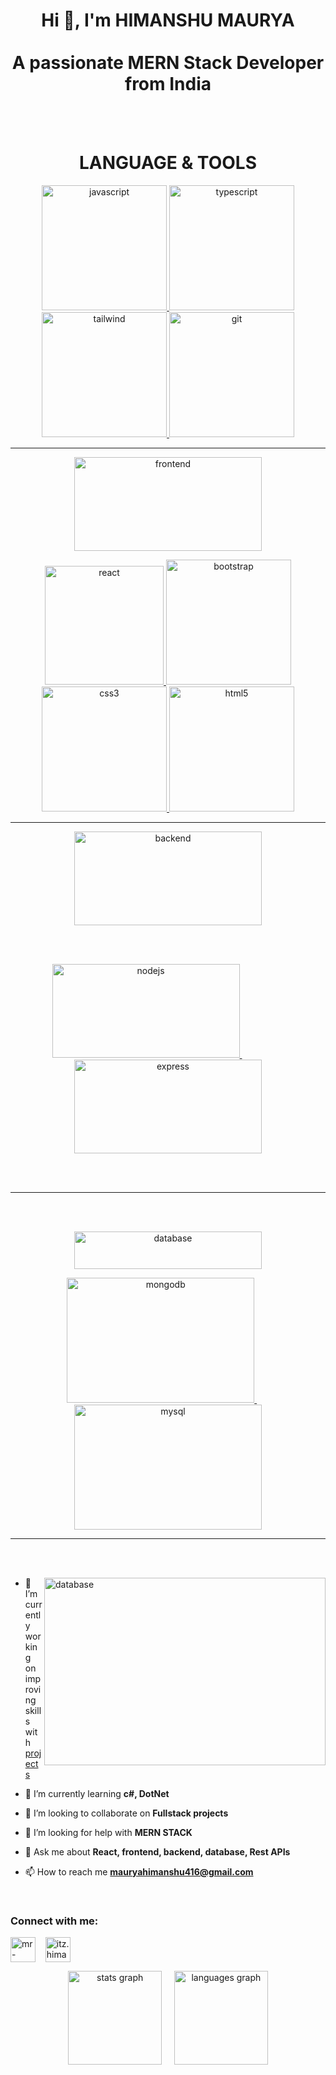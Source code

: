 <h1 align="center">Hi 👋, I'm HIMANSHU MAURYA <br><br> A passionate MERN Stack Developer from India</h1>
<br><br>

 <h1 align = "center" color="blue">LANGUAGE & TOOLS </h1>

<p align = "center"> <a href="https://developer.mozilla.org/en-US/docs/Web/JavaScript" target="_blank" rel="noreferrer"> <img src="https://cdnl.iconscout.com/lottie/premium/thumb/javascript-logo-animation-download-in-lottie-json-gif-static-svg-file-formats--coding-programming-pack-logos-animations-9812361.gif" alt="javascript" width="200" height="200"/> </a>  <a href="https://www.typescriptlang.org/" target="_blank" rel="noreferrer"> <img src="https://cdnl.iconscout.com/lottie/premium/thumb/typescript-animated-icon-download-in-lottie-json-gif-static-svg-file-formats--programming-signboard-hang-sign-message-words-on-board-pack-network-communication-icons-7598842.gif" alt="typescript" width="200" height="200"/> </a><a href="https://tailwindcss.com/" target="_blank" rel="noreferrer"> <img src="https://cdnl.iconscout.com/lottie/premium/thumb/tailwind-css-animated-icon-download-in-lottie-json-gif-static-svg-file-formats--logo-pack-logos-icons-8814764.gif" alt="tailwind" width="200" height="200"/> </a>  <a href="https://git-scm.com/" target="_blank" rel="noreferrer"> <img src="https://cdnl.iconscout.com/lottie/premium/thumb/git-logo-animation-download-in-lottie-json-gif-static-svg-file-formats--github-programming-languages-logos-pack-company-brand-animations-5359247.gif" alt="git" width="200" height="200"/> </a></p><hr>






 
<p align = "center"> <img src="https://cdnl.iconscout.com/lottie/premium/thumb/frontend-12929561-10521095.gif" alt="frontend" width="300" height="150"></p>
<p align="center"><a href="https://reactjs.org/" target="_blank" rel="noreferrer"> <img src="https://cdnl.iconscout.com/lottie/premium/thumb/react-logo-animation-download-in-lottie-json-gif-static-svg-file-formats--application-programming-software-computer-data-web-technologies-pack-logos-animations-9717104.gif" alt="react" width="190" height="190"/> </a> <a href="https://getbootstrap.com" target="_blank" rel="noreferrer"> <img src="https://cdnl.iconscout.com/lottie/premium/thumb/bootstrap-animated-icon-download-in-lottie-json-gif-static-svg-file-formats--logo-css-framework-technology-brand-pack-logos-icons-8815153.gif" alt="bootstrap" width="200" height="200"/> </a> <a href="https://www.w3schools.com/css/" target="_blank" rel="noreferrer"> <img src="https://cdnl.iconscout.com/lottie/premium/thumb/css-animated-icon-download-in-lottie-json-gif-static-svg-file-formats--logo-coding-programming-web-development-pack-logos-icons-9780102.gif" alt="css3" width="200" height="200"/> </a><a href="https://www.w3.org/html/" target="_blank" rel="noreferrer"> <img src="https://cdnl.iconscout.com/lottie/premium/thumb/html-animated-icon-download-in-lottie-json-gif-static-svg-file-formats--logo-programming-web-development-pack-logos-icons-9781289.gif" alt="html5" width="200" height="200"/> </a></p><hr>

<p align = "center"><img src="https://cdnl.iconscout.com/lottie/premium/thumb/backend-12929550-10521084.gif" alt="backend" width="300" height="150"> </p>
<br><br>

 <p align = "center"> <a href="https://nodejs.org" target="_blank" rel="noreferrer"> <img src="https://user-images.githubusercontent.com/97989643/224550089-f2541ade-c5c6-4afa-8538-51a8dda4e23b.gif" alt="nodejs" width="300" height="150"/> </a>  &nbsp; &nbsp; &nbsp; &nbsp; &nbsp; &nbsp; &nbsp; &nbsp; &nbsp; <a href="https://expressjs.com" target="_blank" rel="noreferrer"> <img src="https://colaninfotech.com/wp-content/uploads/2021/09/expressjs.gif" alt="express" width="300" height="150"/> </a></p>
<br><br><hr><br><br>
 <p align = "center"><img src="https://en.bloggif.com/tmp/3bab06ea14291e76cecc356083ea722b/text.gif?1743435396.gif" alt="database" width="300" height="60"> </p>
<p align = "center"><a href="https://www.mongodb.com/" target="_blank" rel="noreferrer"> <img src="https://cdnl.iconscout.com/lottie/premium/thumb/mongodb-database-logo-animation-download-in-lottie-json-gif-static-svg-file-formats--db-network-cloud-web-technologies-pack-logos-animations-9717087.gif" alt="mongodb" width="300" height="200"/> </a> &nbsp; &nbsp; &nbsp; <a href="https://www.mysql.com/" target="_blank" rel="noreferrer"> <img src="https://cdnl.iconscout.com/lottie/premium/thumb/mysql-database-logo-animation-download-in-lottie-json-gif-static-svg-file-formats--db-network-web-technologies-pack-logos-animations-9717093.gif" alt="mysql" width="300" height="200"/> </a> </p><hr>

 

<br><br>

<p align = "left">   <img align = "right"                                                                                      src="https://miro.medium.com/v2/resize:fit:640/format:webp/0*nMJMc68JrqhaC1nD.gif"                                                                                                                alt="database" width="450" height="300">
 
- 🔭 I’m currently working on improving skills with [projects](https://bukhotel.onrender.com/listings)
 
- 🌱 I’m currently learning **c#, DotNet**

- 👯 I’m looking to collaborate on **Fullstack projects**

- 🤝 I’m looking for help with **MERN STACK**

- 💬 Ask me about **React, frontend, backend, database, Rest APIs**

- 📫 How to reach me **mauryahimanshu416@gmail.com** </p>
<br>

<h3 align="left">Connect with me:</h3>
<p align="left">
<a href="https://linkedin.com/in/mr-himanshumaurya" target="blank"><img align="center" src="https://raw.githubusercontent.com/rahuldkjain/github-profile-readme-generator/master/src/images/icons/Social/linked-in-alt.svg" alt="mr-himanshumaurya" height="40" width="40" /></a>&nbsp; &nbsp;
<a href="https://instagram.com/itz.himanshu2k4" target="blank"><img align="center" src="https://raw.githubusercontent.com/rahuldkjain/github-profile-readme-generator/master/src/images/icons/Social/instagram.svg" alt="itz.himanshu2k4" height="40" width="40" /></a>
</p>

<div align="center">
  <img src="https://github-readme-stats.vercel.app/api?username=maurodesouza&hide_title=false&hide_rank=false&show_icons=true&include_all_commits=true&count_private=true&disable_animations=false&theme=dracula&locale=en&hide_border=false" height="150" alt="stats graph"  /> &nbsp; &nbsp;
  <img src="https://github-readme-stats.vercel.app/api/top-langs?username=maurodesouza&locale=en&hide_title=false&layout=compact&card_width=320&langs_count=5&theme=dracula&hide_border=false" height="150" alt="languages graph"  />
</div>





